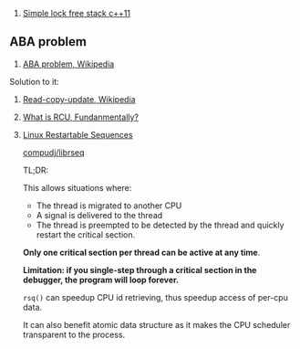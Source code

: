  1. [Simple lock free stack c++11]
 
## ABA problem
 1. [ABA problem, Wikipedia]
 
 Solution to it:
 
 1. [Read-copy-update, Wikipedia]
 2. [What is RCU, Fundanmentally?]
 3. [Linux Restartable Sequences](https://www.efficios.com/blog/2019/02/08/linux-restartable-sequences/)
    
    [compudj/librseq](https://github.com/compudj/librseq)
    
    TL;DR:
    
    This allows situations where:
     - The thread is migrated to another CPU
     - A signal is delivered to the thread
     - The thread is preempted
    to be detected by the thread and quickly restart the critical section.
    
    **Only one critical section per thread can be active at any time**.
    
    **Limitation: if you single-step through a critical section in the debugger, the program will loop forever.**
    
    `rsq()` can speedup CPU id retrieving, thus speedup access of per-cpu data.
    
    It can also benefit atomic data structure as it makes the CPU scheduler transparent to the process.

[Simple lock free stack c++11]: https://stackoverflow.com/questions/26747265/simple-lock-free-stack-c11
[ABA problem, Wikipedia]: https://en.wikipedia.org/wiki/ABA_problem
[Read-copy-update, Wikipedia]: https://en.wikipedia.org/wiki/Read-copy-update
[What is RCU, Fundanmentally?]: https://lwn.net/Articles/262464/
